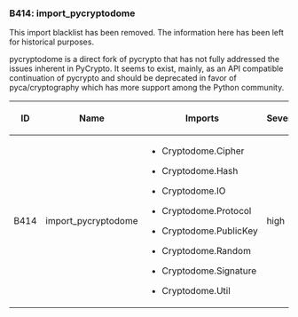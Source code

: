 <div id="b414-import-pycryptodome" class="section" markdown="1">

### B414: import\_pycryptodome

This import blacklist has been removed. The information here has been
left for historical purposes.

pycryptodome is a direct fork of pycrypto that has not fully addressed
the issues inherent in PyCrypto. It seems to exist, mainly, as an API
compatible continuation of pycrypto and should be deprecated in favor of
pyca/cryptography which has more support among the Python community.

<table>
<colgroup>
<col style="width: 8%" />
<col style="width: 28%" />
<col style="width: 49%" />
<col style="width: 15%" />
</colgroup>
<thead>
<tr class="header">
<th><p>ID</p></th>
<th><p>Name</p></th>
<th><p>Imports</p></th>
<th><p>Severity</p></th>
</tr>
</thead>
<tbody>
<tr class="odd">
<td><p>B414</p></td>
<td><p>import_pycryptodome</p></td>
<td><ul>
<li><p>Cryptodome.Cipher</p></li>
<li><p>Cryptodome.Hash</p></li>
<li><p>Cryptodome.IO</p></li>
<li><p>Cryptodome.Protocol</p></li>
<li><p>Cryptodome.PublicKey</p></li>
<li><p>Cryptodome.Random</p></li>
<li><p>Cryptodome.Signature</p></li>
<li><p>Cryptodome.Util</p></li>
</ul></td>
<td><p>high</p></td>
</tr>
</tbody>
</table>

</div>
